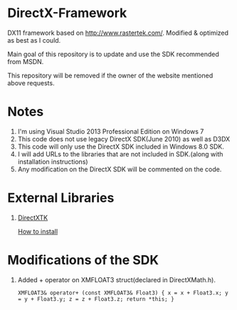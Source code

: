 # DirectX-Framework
DX11 framework based on http://www.rastertek.com/. Modified &amp; optimized as best as I could. 

Main goal of this repository is to update and use the SDK recommended from MSDN.

This repository will be removed if the owner of the website mentioned above requests. 

# Notes

1. I'm using Visual Studio 2013 Professional Edition on Windows 7
2. This code does not use legacy DirectX SDK(June 2010) as well as D3DX
3. This code will only use the DirectX SDK included in Windows 8.0 SDK.
4. I will add URLs to the libraries that are not included in SDK.(along with installation instructions)
5. Any modification on the DirectX SDK will be commented on the code.

# External Libraries
1. [DirectXTK](http://directxtk.codeplex.com/)
  
   [How to install](https://www.nuget.org/packages/directxtk_desktop_2013/)
    
# Modifications of the SDK

1. Added + operator on XMFLOAT3 struct(declared in DirectXMath.h).

    `XMFLOAT3& operator+ (const XMFLOAT3& Float3) { x = x + Float3.x; y = y + Float3.y; z = z + Float3.z; return *this; }`